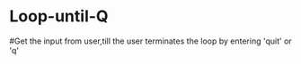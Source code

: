 # Loop-until-Q
#Get the input from user,till the user terminates the loop by entering 'quit' or 'q'
